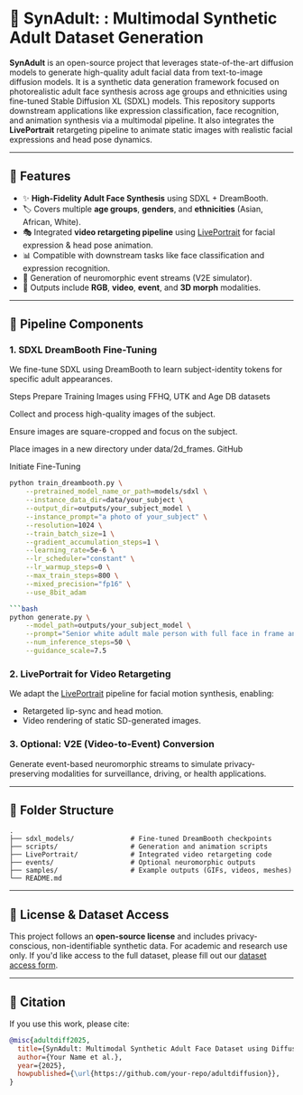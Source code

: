 # 🧠 SynAdult: : Multimodal Synthetic Adult Dataset Generation

**SynAdult** is an open-source project that leverages state-of-the-art diffusion models to generate high-quality adult facial data from text-to-image diffusion models. It is a synthetic data generation framework focused on photorealistic adult face synthesis across age groups and ethnicities using fine-tuned Stable Diffusion XL (SDXL) models. This repository supports downstream applications like expression classification, face recognition, and animation synthesis via a multimodal pipeline. It also integrates the **LivePortrait** retargeting pipeline to animate static images with realistic facial expressions and head pose dynamics.

---

## 🚀 Features

- ✨ **High-Fidelity Adult Face Synthesis** using SDXL + DreamBooth.
- 🏷️ Covers multiple **age groups**, **genders**, and **ethnicities** (Asian, African, White).
- 🎭 Integrated **video retargeting pipeline** using [LivePortrait](https://liveportrait.github.io/) for facial expression & head pose animation.
- 📊 Compatible with downstream tasks like face classification and expression recognition.
- 🎥 Generation of neuromorphic event streams (V2E simulator).
- 📡 Outputs include **RGB**, **video**, **event**, and **3D morph** modalities.

---

## 🧩 Pipeline Components

### 1. SDXL DreamBooth Fine-Tuning
We fine-tune SDXL using DreamBooth to learn subject-identity tokens for specific adult appearances.

Steps
Prepare Training Images using FFHQ, UTK and Age DB datasets

Collect and process high-quality images of the subject.

Ensure images are square-cropped and focus on the subject.

Place images in a new directory under data/2d_frames.
GitHub

Initiate Fine-Tuning

```bash
python train_dreambooth.py \
    --pretrained_model_name_or_path=models/sdxl \
    --instance_data_dir=data/your_subject \
    --output_dir=outputs/your_subject_model \
    --instance_prompt="a photo of your_subject" \
    --resolution=1024 \
    --train_batch_size=1 \
    --gradient_accumulation_steps=1 \
    --learning_rate=5e-6 \
    --lr_scheduler="constant" \
    --lr_warmup_steps=0 \
    --max_train_steps=800 \
    --mixed_precision="fp16" \
    --use_8bit_adam

```bash
python generate.py \
    --model_path=outputs/your_subject_model \
    --prompt="Senior white adult male person with full face in frame and beard, Frontal Pose, Unique face with distinct facial features" \
    --num_inference_steps=50 \
    --guidance_scale=7.5
```

### 2. LivePortrait for Video Retargeting
We adapt the [LivePortrait](https://liveportrait.github.io/) pipeline for facial motion synthesis, enabling:
- Retargeted lip-sync and head motion.
- Video rendering of static SD-generated images.

### 3. Optional: V2E (Video-to-Event) Conversion
Generate event-based neuromorphic streams to simulate privacy-preserving modalities for surveillance, driving, or health applications.

---

## 📁 Folder Structure

```
.
├── sdxl_models/              # Fine-tuned DreamBooth checkpoints
├── scripts/                  # Generation and animation scripts
├── LivePortrait/             # Integrated video retargeting code
├── events/                   # Optional neuromorphic outputs
├── samples/                  # Example outputs (GIFs, videos, meshes)
└── README.md
```

---

## 📜 License & Dataset Access

This project follows an **open-source license** and includes privacy-conscious, non-identifiable synthetic data. For academic and research use only. If you'd like access to the full dataset, please fill out our [dataset access form](#).

---

## 📣 Citation

If you use this work, please cite:

```bibtex
@misc{adultdiff2025,
  title={SynAdult: Multimodal Synthetic Adult Face Dataset using Diffusion and Retargeting},
  author={Your Name et al.},
  year={2025},
  howpublished={\url{https://github.com/your-repo/adultdiffusion}},
}
```

